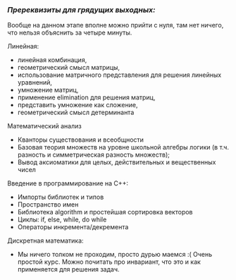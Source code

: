### *Пререквизиты для грядущих выходных:*

Вообще на данном этапе вполне можно прийти с нуля, там нет ничего, что нельзя объяснить за четыре минуты.

Линейная: 
- линейная комбинация,
- геометрический смысл матрицы, 
- использование матричного представления для решения линейных уравнений, 
- умножение матриц, 
- применение elimination для решения матриц, 
- представить умножение как сложение, 
- геометрический смысл детерминанта

Математический анализ
- Кванторы существования и всеобщности 
- Базовая теория множеств на уровне школьной алгебры логики (в т.ч. разность и симметрическая разность множеств); 
- Вывод аксиоматики для целых, действительных и вещественных чисел

Введение в программирование на С++:
- Импорты библиотек и типов
- Пространство имен
- Библиотека algorithm и простейшая сортировка векторов
- Циклы: if, else, while, do while
- Операторы инкремента/декремента

Дискретная математика:
- Мы ничего толком не проходим, просто дурью маемся :( Очень простой курс. Можно почитать про инвариант, что это и как применяется для решения задач.
